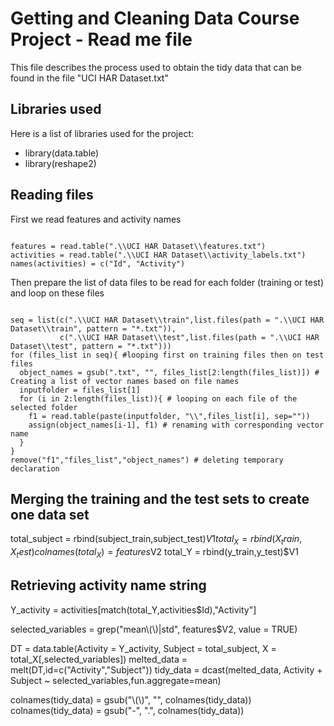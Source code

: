Getting and Cleaning Data Course Project - Read me file
=========================

This file describes the process used to obtain the tidy data that can be found in the file "UCI HAR Dataset.txt"

## Libraries used

Here is a list of libraries used for the project:
* library(data.table)
* library(reshape2)

## Reading files
First we read features and activity names
<pre><code>
features = read.table(".\\UCI HAR Dataset\\features.txt")
activities = read.table(".\\UCI HAR Dataset\\activity_labels.txt")
names(activities) = c("Id", "Activity")
</pre></code>

Then prepare the list of data files to be read for each folder (training or test) and loop on these files
<pre><code>
seq = list(c(".\\UCI HAR Dataset\\train",list.files(path = ".\\UCI HAR Dataset\\train", pattern = "*.txt")),
           c(".\\UCI HAR Dataset\\test",list.files(path = ".\\UCI HAR Dataset\\test", pattern = "*.txt")))
for (files_list in seq){ #looping first on training files then on test files
  object_names = gsub(".txt", "", files_list[2:length(files_list)]) # Creating a list of vector names based on file names
  inputfolder = files_list[1]
  for (i in 2:length(files_list)){ # looping on each file of the selected folder
    f1 = read.table(paste(inputfolder, "\\",files_list[i], sep=""))
    assign(object_names[i-1], f1) # renaming with corresponding vector name
  }
}
remove("f1","files_list","object_names") # deleting temporary declaration
</pre></code>

## Merging the training and the test sets to create one data set
total_subject = rbind(subject_train,subject_test)$V1
total_X = rbind(X_train,X_test)
colnames(total_X) = features$V2
total_Y = rbind(y_train,y_test)$V1

## Retrieving activity name string 
Y_activity = activities[match(total_Y,activities$Id),"Activity"]

selected_variables = grep("mean\\(\\)|std", features$V2, value = TRUE)

DT = data.table(Activity = Y_activity, Subject = total_subject, X = total_X[,selected_variables])
melted_data = melt(DT,id=c("Activity","Subject"))
tidy_data = dcast(melted_data, Activity + Subject ~ selected_variables,fun.aggregate=mean)

colnames(tidy_data) = gsub("\\(\\)", "", colnames(tidy_data))
colnames(tidy_data) = gsub("-", ".", colnames(tidy_data))
